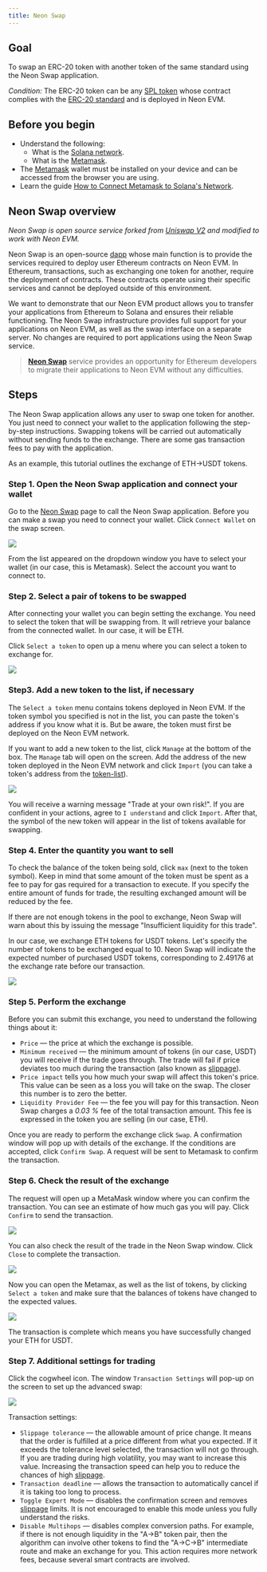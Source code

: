 ```yaml
---
title: Neon Swap
---
```


## Goal
To swap an ERC-20 token with another token of the same standard using the Neon Swap application.

*Condition:* The ERC-20 token can be any [SPL token](about/terminology.md#spl-token) whose contract complies with the [ERC-20 standard](about/terminology.md#erc-20) and is deployed in Neon EVM.

## Before you begin
  * Understand the following:
    * What is the [Solana network](https://docs.solana.com/clusters).
    * What is the [Metamask](about/terminology.md#metamask).
  * The [Metamask](about/terminology.md#metamask) wallet must be installed on your device and can be accessed from the browser you are using.
  * Learn the guide [How to Connect Metamask to Solana's Network](wallet/metamask_setup.md).

## Neon Swap overview

  *Neon Swap is open source service forked from [Uniswap V2](https://uniswap.org/blog/uniswap-v2) and modified to work with Neon EVM.*  

  Neon Swap is an open-source [dapp](about/terminology.md#decentralized-application-dapp) whose main function is to provide the services required to deploy user Ethereum contracts on Neon EVM. In Ethereum, transactions, such as exchanging one token for another, require the deployment of contracts. These contracts operate using their specific services and cannot be deployed outside of this environment.

  We want to demonstrate that our Neon EVM product allows you to transfer your applications from Ethereum to Solana and ensures their reliable functioning. The Neon Swap infrastructure provides full support for your applications on Neon EVM, as well as the swap interface on a separate server. No changes are required to port applications using the Neon Swap service.

  > **[Neon Swap](about/terminology.md#neonswap)** service provides an opportunity for Ethereum developers to migrate their applications to Neon EVM without any difficulties.



## Steps
The Neon Swap application allows any user to swap one token for another. You just need to connect your wallet to the application following the step-by-step instructions. Swapping tokens will be carried out automatically without sending funds to the exchange. There are some gas transaction fees to pay with the application.

As an example, this tutorial outlines the exchange of ETH->USDT tokens.

### Step 1. Open the Neon Swap application and connect your wallet
Go to the [Neon Swap](https://neonswap.live/) page to call the Neon Swap application. Before you can make a swap you need to connect your wallet. Click `Connect Wallet` on the swap screen.

<div class='neon-img-width-600' style={{textAlign: 'center'}}>

![](images/swap-erc20-1.png)

</div>

From the list appeared on the dropdown window you have to select your wallet (in our case, this is Metamask). Select the account you want to connect to.

### Step 2. Select a pair of tokens to be swapped

After connecting your wallet you can begin setting the exchange. You need to select the token that will be swapping from. It will retrieve your balance from the connected wallet. In our case, it will be ETH.

Click `Select a token` to open up a menu where you can select a token to exchange for.

<div class='neon-img-width-600' style={{textAlign: 'center'}}>

![](images/swap-erc20-2.png)

</div>

### Step3. Add a new token to the list, if necessary
The `Select a token` menu contains tokens deployed in Neon EVM. If the token symbol you specified is not in the list, you can paste the token's address if you know what it is. But be aware, the token must first be deployed on the Neon EVM network.

If you want to add a new token to the list, click `Manage` at the bottom of the box. The `Manage` tab will open on the screen. Add the address of the new token deployed in the Neon EVM network and click `Import` (you can take a token's address from the [token-list](https://github.com/neonlabsorg/token-list/)).

<div class='neon-img-width-600' style={{textAlign: 'center'}}>

![](images/swap-erc20-3.png)

</div>

You will receive a warning message "Trade at your own risk!". If you are confident in your actions, agree to `I understand` and click `Import`.
After that, the symbol of the new token will appear in the list of tokens available for swapping.

### Step 4. Enter the quantity you want to sell

To check the balance of the token being sold, click `max` (next to the token symbol). Keep in mind that some amount of the token must be spent as a fee to pay for gas required for a transaction to execute. If you specify the entire amount of funds for trade, the resulting exchanged amount will be reduced by the fee.

If there are not enough tokens in the pool to exchange, Neon Swap will warn about this by issuing the message "Insufficient liquidity for this trade".

In our case, we exchange ETH tokens for USDT tokens. Let's specify the number of tokens to be exchanged equal to 10. Neon Swap will indicate the expected number of purchased USDT tokens, corresponding to 2.49176 at the exchange rate before our transaction.

<div class='neon-img-width-600' style={{textAlign: 'center'}}>

![](images/swap-erc20-4.png)

</div>

### Step 5. Perform the exchange
Before you can submit this exchange, you need to understand the following things about it:
  * `Price` — the price at which the exchange is possible.
  * `Minimum received` — the minimum amount of tokens (in our case, USDT) you will receive if the trade goes through. The trade will fail if price deviates too much during the transaction (also known as [slippage](about/terminology.md#slippage)).
  * `Price impact` tells you how much your swap will affect this token's price. This value can be seen as a loss you will take on the swap. The closer this number is to zero the better.
  * `Liquidity Provider Fee` — the fee you will pay for this transaction. Neon Swap charges a *0.03 %* fee of the total transaction amount. This fee is expressed in the token you are selling (in our case, ETH).

Once you are ready to perform the exchange click `Swap`. A confirmation window will pop up with details of the exchange. If the conditions are accepted, click `Confirm Swap`. A request will be sent to Metamask to confirm the transaction.

### Step 6. Check the result of the exchange

The request will open up a MetaMask window where you can confirm the transaction. You can see an estimate of how much gas you will pay. Click `Confirm` to send the transaction.

<div class='neon-img-box-300' style={{textAlign: 'center'}}>

![](images/swap-erc20-5.png)

</div>

You can also check the result of the trade in the Neon Swap window. Click `Close` to complete the transaction.

<div class='neon-img-width-600' style={{textAlign: 'center'}}>

![](images/swap-erc20-6.png)

</div>

Now you can open the Metamax, as well as the list of tokens, by clicking `Select a token` and make sure that the balances of tokens  have changed to the expected values.

<div class='neon-img-width-600' style={{textAlign: 'center'}}>

![](images/swap-erc20-7.png)

</div>

The transaction is complete which means you have successfully changed your ETH for USDT.

### Step 7. Additional settings for trading

Click the cogwheel icon. The window `Transaction Settings` will pop-up on the screen to set up the advanced swap:

<div class='neon-img-width-600' style={{textAlign: 'center'}}>

![](images/swap-erc20-8.png)

</div>

Transaction settings:
  * `Slippage tolerance` — the allowable amount of price change. It means that the order is fulfilled at a price different from what you expected. If it exceeds the tolerance level selected, the transaction will not go through. If you are trading during high volatility, you may want to increase this value. Increasing the transaction speed can help you to reduce the chances of high [slippage](about/terminology.md#slippage).
  * `Transaction deadline` — allows the transaction to automatically cancel if it is taking too long to process.
  * `Toggle Expert Mode` — disables the confirmation screen and removes [slippage](about/terminology.md#slippage) limits. It is not encouraged to enable this mode unless you fully understand the risks.
  * `Disable Multihops` — disables complex conversion paths. For example, if there is not enough liquidity in the "A->B" token pair, then the algorithm can involve other tokens to find the "A->C->B" intermediate route and make an exchange for you. This action requires more network fees, because several smart contracts are involved.
